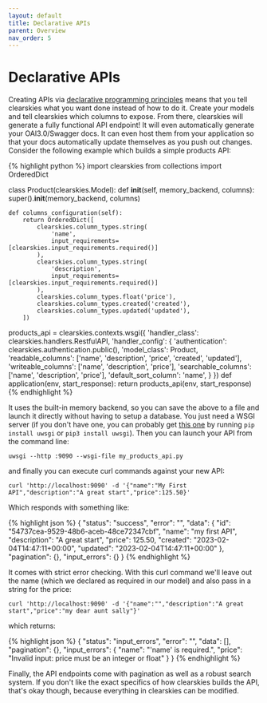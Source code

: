 ```yaml
---
layout: default
title: Declarative APIs
parent: Overview
nav_order: 5
---
```


# Declarative APIs

Creating APIs via [declarative programming principles](https://en.wikipedia.org/wiki/Declarative_programming) means that you tell clearskies what you want done instead of how to do it. Create your models and tell clearskies which columns to expose. From there, clearskies will generate a fully functional API endpoint! It will even automatically generate your OAI3.0/Swagger docs. It can even host them from your application so that your docs automatically update themselves as you push out changes.  Consider the following example which builds a simple products API:

{% highlight python %}
import clearskies
from collections import OrderedDict


class Product(clearskies.Model):
    def __init__(self, memory_backend, columns):
        super().__init__(memory_backend, columns)

    def columns_configuration(self):
        return OrderedDict([
            clearskies.column_types.string(
                'name',
                input_requirements=[clearskies.input_requirements.required()]
            ),
            clearskies.column_types.string(
                'description',
                input_requirements=[clearskies.input_requirements.required()]
            ),
            clearskies.column_types.float('price'),
            clearskies.column_types.created('created'),
            clearskies.column_types.updated('updated'),
        ])

products_api = clearskies.contexts.wsgi({
    'handler_class': clearskies.handlers.RestfulAPI,
    'handler_config': {
        'authentication': clearskies.authentication.public(),
        'model_class': Product,
        'readable_columns': ['name', 'description', 'price', 'created', 'updated'],
        'writeable_columns': ['name', 'description', 'price'],
        'searchable_columns': ['name', 'description', 'price'],
        'default_sort_column': 'name',
    }
})
def application(env, start_response):
    return products_api(env, start_response)
{% endhighlight %}

It uses the built-in memory backend, so you can save the above to a file and launch it directly without having to setup a database.  You just need a WSGI server (if you don't have one, you can probably get [this one](https://uwsgi-docs.readthedocs.io/en/latest/WSGIquickstart.html) by running `pip install uwsgi` or `pip3 install uwsgi`).  Then you can launch your API from the command line:

```
uwsgi --http :9090 --wsgi-file my_products_api.py
```

and finally you can execute curl commands against your new API:

```
curl 'http://localhost:9090' -d '{"name":"My First API","description":"A great start","price":125.50}'
```

Which responds with something like:

{% highlight json %}
{
  "status": "success",
  "error": "",
  "data": {
    "id": "54737cea-9529-48b6-aceb-48ce72347cbf",
    "name": "my first API",
    "description": "A great start",
    "price": 125.50,
    "created": "2023-02-04T14:47:11+00:00",
    "updated": "2023-02-04T14:47:11+00:00"
  },
  "pagination": {},
  "input_errors": {}
}
{% endhighlight %}

It comes with strict error checking.  With this curl command we'll leave out the name (which we declared as required in our model) and also pass in a string for the price:

```
curl 'http://localhost:9090' -d '{"name":"","description":"A great start","price":"my dear aunt sally"}'
```

which returns:

{% highlight json %}
{
  "status": "input_errors",
  "error": "",
  "data": [],
  "pagination": {},
  "input_errors": {
    "name": "'name' is required.",
    "price": "Invalid input: price must be an integer or float"
  }
}
{% endhighlight %}

Finally, the API endpoints come with pagination as well as a robust search system.  If you don't like the exact specifics of how clearskies builds the API, that's okay though, because everything in clearskies can be modified.
